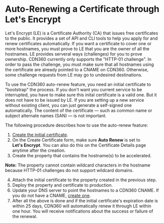 # Auto-Renewing a Certificate through Let's Encrypt

Let's Encrypt (LE) is a Certificate Authority (CA) that issues free certificates to the public. It provides a set of API and CLI tools to help you apply for and renew certificates automatically. If you want a certificate to cover one or more hostnames, you must prove to LE that you are the owner of all the hostnames. LE provides serveral ways (challenges) for you to prove ownership. CDN360 currently only supports the "HTTP-01 challenge". In order to pass the challenge, you must make sure that all hostnames using the certificate are already pointed to a CNAME on CDN360. Otherwise, some challenge requests from LE may go to undesired destinations.

To use the CDN360 auto-renew feature, you need an initial certificate to "bootstrap" the process. If you don't want you current service to be interrupted, you have to make sure this inital certificate is a valid one. But it does not have to be issued by LE. If you are setting up a new service without existing client, you can just generate a self-signed one automatically. The content of the certificate — such as common name or subject alternate names (SAN) — is not important.

The following procedure describes how to use the auto-renew feature:

1. [Create the initial certificate](</docs/portal/certificates/creating-certificates.md>).
2. On the Create Certificate form, make sure **Auto Renew** is set to **Let's Encrypt**. You can also do this on the Certificate Details page anytime after the creation.
3. Create the property that contains the hostname(s) to be accelerated. 

**Note:** The property cannot contain wildcard characters in the hostname because HTTP-01 challenges do not support wildcard domains.

4. Attach the initial certificate to the property created in the previous step.
5. Deploy the property and certificate to production.
6. Update your DNS server to point the hostnames to a CDN360 CNAME. If you do not have a CNAME, [create one](</docs/portal/certificates/creating-CNAMEs.md>).
7. After all the above is done and if the initial certificate's expiration date is within 25 days, CDN360 will automatically renew it through LE within one hour. You will receive notifications about the success or failure of the renewal.
